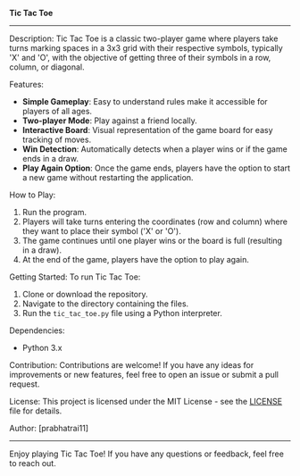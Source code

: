 **Tic Tac Toe**

---

 Description:
Tic Tac Toe is a classic two-player game where players take turns marking spaces in a 3x3 grid with their respective symbols, typically 'X' and 'O', with the objective of getting three of their symbols in a row, column, or diagonal.

 Features:
- **Simple Gameplay**: Easy to understand rules make it accessible for players of all ages.
- **Two-player Mode**: Play against a friend locally.
- **Interactive Board**: Visual representation of the game board for easy tracking of moves.
- **Win Detection**: Automatically detects when a player wins or if the game ends in a draw.
- **Play Again Option**: Once the game ends, players have the option to start a new game without restarting the application.

 How to Play:
1. Run the program.
2. Players will take turns entering the coordinates (row and column) where they want to place their symbol ('X' or 'O').
3. The game continues until one player wins or the board is full (resulting in a draw).
4. At the end of the game, players have the option to play again.

Getting Started:
To run Tic Tac Toe:
1. Clone or download the repository.
2. Navigate to the directory containing the files.
3. Run the `tic_tac_toe.py` file using a Python interpreter.

 Dependencies:
- Python 3.x

Contribution:
Contributions are welcome! If you have any ideas for improvements or new features, feel free to open an issue or submit a pull request.

 License:
This project is licensed under the MIT License - see the [LICENSE](LICENSE) file for details.

 Author:
[prabhatrai11]

---

Enjoy playing Tic Tac Toe! If you have any questions or feedback, feel free to reach out.
